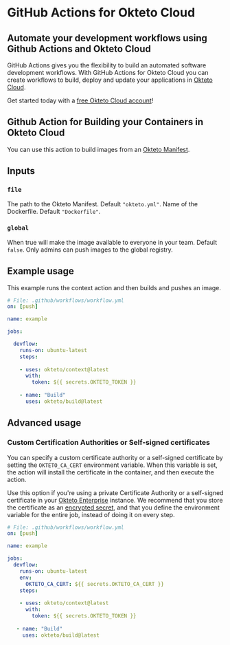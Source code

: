 # GitHub Actions for Okteto Cloud

## Automate your development workflows using Github Actions and Okteto Cloud
GitHub Actions gives you the flexibility to build an automated software development workflows. With GitHub Actions for Okteto Cloud you can create workflows to build, deploy and update your applications in [Okteto Cloud](https://cloud.okteto.com).

Get started today with a [free Okteto Cloud account](https://cloud.okteto.com)!

## Github Action for Building your Containers in Okteto Cloud

You can use this action to build images from an [Okteto Manifest](https://www.okteto.com/docs/reference/cli/).

## Inputs

### `file`

The path to the Okteto Manifest. Default `"okteto.yml"`.
Name of the Dockerfile. Default `"Dockerfile"`.

### `global`

When true will make the image available to everyone in your team. Default `false`.
Only admins can push images to the global registry.


## Example usage

This example runs the context action and then builds and pushes an image.

```yaml
# File: .github/workflows/workflow.yml
on: [push]

name: example

jobs:

  devflow:
    runs-on: ubuntu-latest
    steps:
    
    - uses: okteto/context@latest
      with:
        token: ${{ secrets.OKTETO_TOKEN }}
    
    - name: "Build"
      uses: okteto/build@latest
```

## Advanced usage

 ### Custom Certification Authorities or Self-signed certificates

 You can specify a custom certificate authority or a self-signed certificate by setting the `OKTETO_CA_CERT` environment variable. When this variable is set, the action will install the certificate in the container, and then execute the action. 

 Use this option if you're using a private Certificate Authority or a self-signed certificate in your [Okteto Enterprise](http://okteto.com/enterprise) instance.  We recommend that you store the certificate as an [encrypted secret](https://docs.github.com/en/actions/reference/encrypted-secrets), and that you define the environment variable for the entire job, instead of doing it on every step.


 ```yaml
 # File: .github/workflows/workflow.yml
 on: [push]

 name: example

 jobs:
   devflow:
     runs-on: ubuntu-latest
     env:
       OKTETO_CA_CERT: ${{ secrets.OKTETO_CA_CERT }}
     steps:
     
     - uses: okteto/context@latest
       with:
         token: ${{ secrets.OKTETO_TOKEN }}
     
    - name: "Build"
      uses: okteto/build@latest
 ```